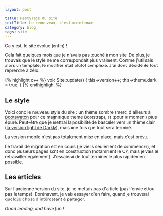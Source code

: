 ```yaml
---
layout: post

title: Restylage du site
textTitle: Le renouveau, c'est maintenant
category: blog
tags: site
---
```


Ca y est, le site évolue (enfin) !

Cela fait quelques mois que je n'avais pas touché à mon site. De plus, je trouvais
que le style ne me correspondait plus vraiment. Comme j'utilisais alors un template, le
modifier était plûtot complexe. J'ai donc décidé de tout reprendre à zéro.

{% highlight c++ %}
void Site::update() {
    this->version++;
    this->theme.dark = true;
}
{% endhighlight %}

## Le style

Voici donc le nouveau style du site : un thème sombre (merci d'ailleurs à
[Bootswatch](https://bootswatch.com/darkly/) pour ce magnifique thème Bootstrap),
et (pour le moment) plus épuré. Peut-être que je mettrai la posibilité de basculer
vers un thème clair ([la version light de Darkly](https://bootswatch.com/flatly/)), mais
une fois que tout sera terminé.

La version mobile n'est pas totalement mise en place, mais c'est prévu.

Le travail de migration est en cours (je viens seulement de commencer), et donc
plusieurs pages sont en construction (notamment le CV, mais je vais le retravailler
également). J'essaierai de tout terminer le plus rapidement possible.

## Les articles

Sur l'ancienne version du site, je ne mettais pas d'article (pas l'envie et/ou pas
le temps). Dorénavent, je vais essayer d'en faire, quand je trouverai quelque chose
d'intéressant à partager.

*Good reading, and have fun !*
